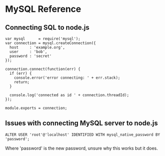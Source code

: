 # MySQL Reference

## Connecting SQL to node.js

```
var mysql      = require('mysql');
var connection = mysql.createConnection({
  host     : 'example.org',
  user     : 'bob',
  password : 'secret'
});

connection.connect(function(err) {
  if (err) {
    console.error('error connecting: ' + err.stack);
    return;
  }

  console.log('connected as id ' + connection.threadId);
});

module.exports = connection;
```

## Issues with connecting MySQL server to node.js

```
ALTER USER 'root'@'localhost' IDENTIFIED WITH mysql_native_password BY 'password';
```
Where 'password' is the new password, unsure why this works but it does.


